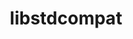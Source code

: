 ---
title: "libstdcompat"
layout: cache
categories: [package, develop-2023-12-10]
meta: {"versions": ["0.0.17"], "compilers": ["cce@=15.0.1", "gcc@=11.4.0", "oneapi@=2023.2.0"], "oss": ["rhel8", "ubuntu20.04"], "platforms": ["linux"], "targets": ["x86_64_v3", "zen4"], "stacks": ["e4s", "e4s-cray-rhel", "e4s-oneapi", "root"], "num_specs": 3, "num_specs_by_stack": {"e4s-cray-rhel": 1, "root": 3, "e4s": 1, "e4s-oneapi": 1}}
spec_details: [{"hash": "kqideljmyyzdbleubpxy7eg2csipv5ea", "compiler": "cce@=15.0.1", "versions": ["0.0.17"], "os": "rhel8", "platform": "linux", "target": "zen4", "variants": ["~boost", "build_system=cmake", "build_type=Release", "cpp_compat=auto", "+cpp_unstable", "generator=make", "~ipo"], "stacks": ["e4s-cray-rhel", "root"], "size": "-", "tarball": "https://binaries.spack.io/develop-2023-12-10/build_cache/linux-rhel8-zen4/cce-15.0.1/libstdcompat-0.0.17/linux-rhel8-zen4-cce-15.0.1-libstdcompat-0.0.17-kqideljmyyzdbleubpxy7eg2csipv5ea.spack"}, {"hash": "2zj7iuin7ndud3l2vrpdcuamgx37gilt", "compiler": "gcc@=11.4.0", "versions": ["0.0.17"], "os": "ubuntu20.04", "platform": "linux", "target": "x86_64_v3", "variants": ["~boost", "build_system=cmake", "build_type=Release", "cpp_compat=auto", "+cpp_unstable", "generator=make", "~ipo"], "stacks": ["e4s", "root"], "size": "-", "tarball": "https://binaries.spack.io/develop-2023-12-10/build_cache/linux-ubuntu20.04-x86_64_v3/gcc-11.4.0/libstdcompat-0.0.17/linux-ubuntu20.04-x86_64_v3-gcc-11.4.0-libstdcompat-0.0.17-2zj7iuin7ndud3l2vrpdcuamgx37gilt.spack"}, {"hash": "qdzb35krc6culyiqznexftga5aq2k3lb", "compiler": "oneapi@=2023.2.0", "versions": ["0.0.17"], "os": "ubuntu20.04", "platform": "linux", "target": "x86_64_v3", "variants": ["~boost", "build_system=cmake", "build_type=Release", "cpp_compat=auto", "+cpp_unstable", "generator=make", "~ipo"], "stacks": ["root", "e4s-oneapi"], "size": "-", "tarball": "https://binaries.spack.io/develop-2023-12-10/build_cache/linux-ubuntu20.04-x86_64_v3/oneapi-2023.2.0/libstdcompat-0.0.17/linux-ubuntu20.04-x86_64_v3-oneapi-2023.2.0-libstdcompat-0.0.17-qdzb35krc6culyiqznexftga5aq2k3lb.spack"}]
---
